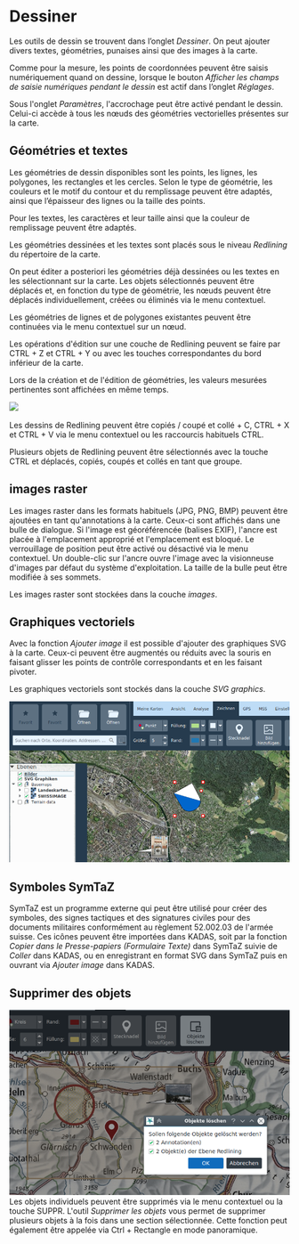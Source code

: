 # Dessiner

Les outils de dessin se trouvent dans l’onglet *Dessiner*. On peut ajouter divers textes, géométries, punaises ainsi que des images à la carte.

Comme pour la mesure, les points de coordonnées peuvent être saisis numériquement quand on dessine, lorsque le bouton *Afficher les champs de saisie numériques pendant le dessin* est actif dans l’onglet *Réglages*.

Sous l'onglet *Paramètres*, l'accrochage peut être activé pendant le dessin. Celui-ci accède à tous les nœuds des géométries vectorielles présentes sur la carte.

## Géométries et textes

Les géométries de dessin disponibles sont les points, les lignes, les polygones, les rectangles et les cercles. Selon le type de géométrie, les couleurs et le motif du contour et du remplissage peuvent être adaptés, ainsi que l’épaisseur des lignes ou la taille des points.

Pour les textes, les caractères et leur taille ainsi que la couleur de remplissage peuvent être adaptés.

Les géométries dessinées et les textes sont placés sous le niveau *Redlining* du répertoire de la carte.

On peut éditer a posteriori les géométries déjà dessinées ou les textes en les sélectionnant sur la carte. Les objets sélectionnés peuvent être déplacés et, en fonction du type de géométrie, les nœuds peuvent être déplacés individuellement, créées ou éliminés via le menu contextuel.

Les géométries de lignes et de polygones existantes peuvent être continuées via le menu contextuel sur un nœud.

Les opérations d'édition sur une couche de Redlining peuvent se faire par CTRL + Z et CTRL + Y ou avec les touches correspondantes du bord inférieur de la carte.

Lors de la création et de l'édition de géométries, les valeurs mesurées pertinentes sont affichées en même temps.

<img src = "../ media / image6.png" />

Les dessins de Redlining peuvent être copiés / coupé et collé + C, CTRL + X et CTRL + V via le menu contextuel ou les raccourcis habituels CTRL.

Plusieurs objets de Redlining peuvent être sélectionnés avec la touche CTRL et déplacés, copiés, coupés et collés en tant que groupe.

## images raster

Les images raster dans les formats habituels (JPG, PNG, BMP) peuvent être ajoutées en tant qu'annotations à la carte. Ceux-ci sont affichés dans une bulle de dialogue. Si l'image est géoréférencée (balises EXIF), l'ancre est placée à l'emplacement approprié et l'emplacement est bloqué. Le verrouillage de position peut être activé ou désactivé via le menu contextuel. Un double-clic sur l'ancre ouvre l'image avec la visionneuse d'images par défaut du système d'exploitation. La taille de la bulle peut être modifiée à ses sommets.

Les images raster sont stockées dans la couche *images*.

## Graphiques vectoriels

Avec la fonction *Ajouter image* il est possible d'ajouter des graphiques SVG à la carte. Ceux-ci peuvent être augmentés ou réduits avec la souris en faisant glisser les points de contrôle correspondants et en les faisant pivoter.

Les graphiques vectoriels sont stockés dans la couche *SVG graphics*.

<img src = "../media/image7.png" />

## Symboles SymTaZ

SymTaZ est un programme externe qui peut être utilisé pour créer des symboles, des signes tactiques et des signatures civiles pour des documents militaires conformément au règlement 52.002.03 de l'armée suisse. Ces icônes peuvent être importées dans KADAS, soit par la fonction *Copier dans le Presse-papiers (Formulaire Texte)* dans SymTaZ suivie de *Coller* dans KADAS, ou en enregistrant en format SVG dans SymTaZ puis en ouvrant via *Ajouter image* dans KADAS.

## Supprimer des objets

<img src = "../media/image8.png"/> Les objets individuels peuvent être supprimés via le menu contextuel ou la touche SUPPR. L'outil *Supprimer les objets* vous permet de supprimer plusieurs objets à la fois dans une section sélectionnée. Cette fonction peut également être appelée via Ctrl + Rectangle en mode panoramique.
